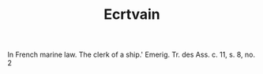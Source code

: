 ---
title: Ecrtvain
letter: E
permalink: "/definitions/bld-ecrtvain.html"
body: In French marine law. The clerk of a ship.' Emerig. Tr. des Ass. c. 11, s. 8,
  no. 2
published_at: '2018-07-07'
source: Black's Law Dictionary 2nd Ed (1910)
layout: post
---